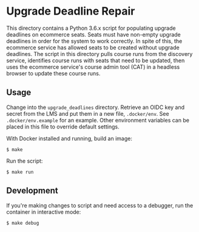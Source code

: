 # Upgrade Deadline Repair

This directory contains a Python 3.6.x script for populating upgrade deadlines on
ecommerce seats. Seats must have non-empty upgrade deadlines in order for the system
to work correctly. In spite of this, the ecommerce service has allowed seats to
be created without upgrade deadlines. The script in this directory pulls course
runs from the discovery service, identifies course runs with seats that need to
be updated, then uses the ecommerce service's course admin tool (CAT) in a headless
browser to update these course runs.

## Usage

Change into the `upgrade_deadlines` directory. Retrieve an OIDC key and secret from
the LMS and put them in a new file, `.docker/env`. See `.docker/env.example` for
an example. Other environment variables can be placed in this file to override
default settings.

With Docker installed and running, build an image:

```
$ make
```

Run the script:

```
$ make run
```

## Development

If you're making changes to script and need access to a debugger, run the container
in interactive mode:

```
$ make debug
```
